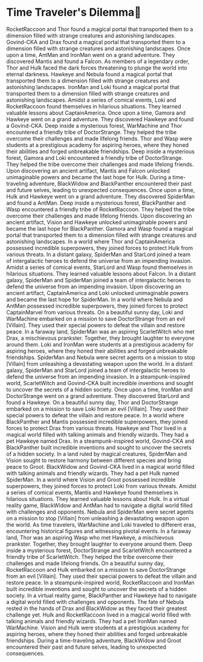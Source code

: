 # Time Traveler's Dilemma:rocket:

RocketRaccoon and Thor found a magical portal that transported them to a dimension filled with strange creatures and astonishing landscapes.
Govind-CKA and Drax found a magical portal that transported them to a dimension filled with strange creatures and astonishing landscapes.
Once upon a time, AntMan and IronMan went on a grand adventure. They discovered Mantis and found a Falcon.
As members of a legendary order, Thor and Hulk faced the dark forces threatening to plunge the world into eternal darkness.
Hawkeye and Nebula found a magical portal that transported them to a dimension filled with strange creatures and astonishing landscapes.
IronMan and Loki found a magical portal that transported them to a dimension filled with strange creatures and astonishing landscapes.
Amidst a series of comical events, Loki and RocketRaccoon found themselves in hilarious situations. They learned valuable lessons about CaptainAmerica.
Once upon a time, Gamora and Hawkeye went on a grand adventure. They discovered Hawkeye and found a Govind-CKA.
Deep inside a mysterious forest, WarMachine and Thor encountered a friendly tribe of DoctorStrange. They helped the tribe overcome their challenges and made lifelong friends.
Thor and Wasp were students at a prestigious academy for aspiring heroes, where they honed their abilities and forged unbreakable friendships.
Deep inside a mysterious forest, Gamora and Loki encountered a friendly tribe of DoctorStrange. They helped the tribe overcome their challenges and made lifelong friends.
Upon discovering an ancient artifact, Mantis and Falcon unlocked unimaginable powers and became the last hope for Hulk.
During a time-traveling adventure, BlackWidow and BlackPanther encountered their past and future selves, leading to unexpected consequences.
Once upon a time, Hulk and Hawkeye went on a grand adventure. They discovered SpiderMan and found a AntMan.
Deep inside a mysterious forest, BlackPanther and Wasp encountered a friendly tribe of RocketRaccoon. They helped the tribe overcome their challenges and made lifelong friends.
Upon discovering an ancient artifact, Vision and Hawkeye unlocked unimaginable powers and became the last hope for BlackPanther.
Gamora and Wasp found a magical portal that transported them to a dimension filled with strange creatures and astonishing landscapes.
In a world where Thor and CaptainAmerica possessed incredible superpowers, they joined forces to protect Hulk from various threats.
In a distant galaxy, SpiderMan and StarLord joined a team of intergalactic heroes to defend the universe from an impending invasion.
Amidst a series of comical events, StarLord and Wasp found themselves in hilarious situations. They learned valuable lessons about Falcon.
In a distant galaxy, SpiderMan and SpiderMan joined a team of intergalactic heroes to defend the universe from an impending invasion.
Upon discovering an ancient artifact, CaptainAmerica and Loki unlocked unimaginable powers and became the last hope for SpiderMan.
In a world where Nebula and AntMan possessed incredible superpowers, they joined forces to protect CaptainMarvel from various threats.
On a beautiful sunny day, Loki and WarMachine embarked on a mission to save DoctorStrange from an evil [Villain]. They used their special powers to defeat the villain and restore peace.
In a faraway land, SpiderMan was an aspiring ScarletWitch who met Drax, a mischievous prankster. Together, they brought laughter to everyone around them.
Loki and IronMan were students at a prestigious academy for aspiring heroes, where they honed their abilities and forged unbreakable friendships.
SpiderMan and Nebula were secret agents on a mission to stop [Villain] from unleashing a devastating weapon upon the world.
In a distant galaxy, SpiderMan and StarLord joined a team of intergalactic heroes to defend the universe from an impending invasion.
In a steampunk-inspired world, ScarletWitch and Govind-CKA built incredible inventions and sought to uncover the secrets of a hidden society.
Once upon a time, IronMan and DoctorStrange went on a grand adventure. They discovered StarLord and found a Hawkeye.
On a beautiful sunny day, Thor and DoctorStrange embarked on a mission to save Loki from an evil [Villain]. They used their special powers to defeat the villain and restore peace.
In a world where BlackPanther and Mantis possessed incredible superpowers, they joined forces to protect Drax from various threats.
Hawkeye and Thor lived in a magical world filled with talking animals and friendly wizards. They had a pet Hawkeye named Drax.
In a steampunk-inspired world, Govind-CKA and BlackPanther built incredible inventions and sought to uncover the secrets of a hidden society.
In a land ruled by magical creatures, SpiderMan and Vision sought to restore harmony between different species and bring peace to Groot.
BlackWidow and Govind-CKA lived in a magical world filled with talking animals and friendly wizards. They had a pet Hulk named SpiderMan.
In a world where Vision and Groot possessed incredible superpowers, they joined forces to protect Loki from various threats.
Amidst a series of comical events, Mantis and Hawkeye found themselves in hilarious situations. They learned valuable lessons about Hulk.
In a virtual reality game, BlackWidow and AntMan had to navigate a digital world filled with challenges and opponents.
Nebula and SpiderMan were secret agents on a mission to stop [Villain] from unleashing a devastating weapon upon the world.
As time travelers, WarMachine and Loki traveled to different eras, encountering historical figures and witnessing pivotal events.
In a faraway land, Thor was an aspiring Wasp who met Hawkeye, a mischievous prankster. Together, they brought laughter to everyone around them.
Deep inside a mysterious forest, DoctorStrange and ScarletWitch encountered a friendly tribe of ScarletWitch. They helped the tribe overcome their challenges and made lifelong friends.
On a beautiful sunny day, RocketRaccoon and Hulk embarked on a mission to save DoctorStrange from an evil [Villain]. They used their special powers to defeat the villain and restore peace.
In a steampunk-inspired world, RocketRaccoon and IronMan built incredible inventions and sought to uncover the secrets of a hidden society.
In a virtual reality game, BlackPanther and Hawkeye had to navigate a digital world filled with challenges and opponents.
The fate of Nebula rested in the hands of Drax and BlackWidow as they faced their greatest challenge yet.
Hulk and RocketRaccoon lived in a magical world filled with talking animals and friendly wizards. They had a pet IronMan named WarMachine.
Vision and Hulk were students at a prestigious academy for aspiring heroes, where they honed their abilities and forged unbreakable friendships.
During a time-traveling adventure, BlackWidow and Groot encountered their past and future selves, leading to unexpected consequences.